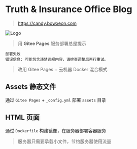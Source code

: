 # Truth & Insurance Office Blog

> https://candy.bowxeon.com

![Logo](assets/img/logo_logo_zhenxinhuaxian_tiw_600_150.png)

> 用 **Gitee Pages** 服务部署总是提示 

```text
部署失败
错误信息: 可能包含违禁违规内容，请排查调整后再行重试。
```

> 改用 Gitee Pages + 云机器 Docker 混合模式

## Assets 静态文件

通过 `Gitee Pages` + `_config.yml` 部署 `assets` 目录

## HTML 页面

通过 `Dockerfile` 构建镜像，在服务器部署容器服务 

> 服务器只需要承载小文件，节约服务器使用流量
